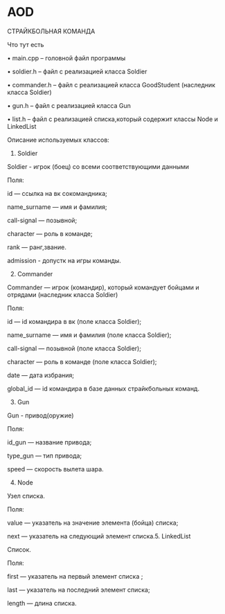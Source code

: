 # AOD 
СТРАЙКБОЛЬНАЯ КОМАНДА

Что тут есть

• main.cpp – головной файл программы

• soldier.h – файл с реализацией класса Soldier

• commander.h – файл с реализацией класса GoodStudent (наследник класса Soldier)

• gun.h – файл с реализацией класса Gun

• list.h – файл с реализацией списка,который содержит классы Node и LinkedList


Описание используемых классов:

1. Soldier

Soldier - игрок (боец) со всеми соответствующими данными

Поля:

id — ссылка на вк сокомандника;

name_surname — имя и фамилия;

call-signal — позывной;

character — роль в команде;

rank — ранг,звание.

admission - допустк на игры команды.


2. Commander

Commander — игрок (командир), который командует бойцами и отрядами (наследник класса Soldier)

Поля:

id — id командира в вк (поле класса Soldier);

name_surname — имя и фамилия (поле класса Soldier);

call-signal — позывной (поле класса Soldier);

character — роль в команде (поле класса Soldier);

date — дата избрания;

global_id — id командира в базе данных страйкбольных команд.

3. Gun

Gun - привод(оружие)

Поля:

id_gun — название привода;

type_gun — тип привода;

speed — скорость вылета шара.

4. Node

Узел списка.

Поля:

value — указатель на значение элемента (бойца) списка;

next — указатель на следующий элемент списка.5. LinkedList

Список.

Поля:

first — указатель на первый элемент списка ;

last — указатель на последний элемент списка;

length — длина списка.
